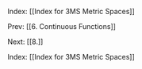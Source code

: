 Index: [[Index for 3MS Metric Spaces]]

Prev: [[6. Continuous Functions]]

Next: [[8.]]

Index: [[Index for 3MS Metric Spaces]]